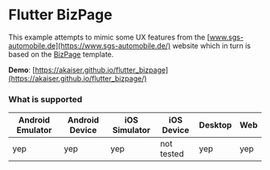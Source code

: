 # Flutter BizPage

This example attempts to mimic some UX features from
the [www.sgs-automobile.de](https://www.sgs-automobile.de/) website which in turn is based on
the [BizPage](https://bootstrapmade.com/demo/templates/BizPage/) template.

**Demo**: [https://akaiser.github.io/flutter_bizpage](https://akaiser.github.io/flutter_bizpage/)

### What is supported

| Android Emulator | Android Device | iOS Simulator     | iOS Device | Desktop | Web  |
|------------------|----------------|-------------------|------------|---------|------|
| yep              | yep            | yep               | not tested | yep     | yep  |
